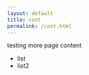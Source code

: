 ```yaml
---
layout: default 
title: cont 
permalink: /cont.html
---
```


testing more page content
- list
- list2